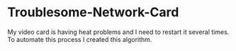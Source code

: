 # Troublesome-Network-Card
 My video card is having heat problems and I need to restart it several times. To automate this process I created this algorithm.
